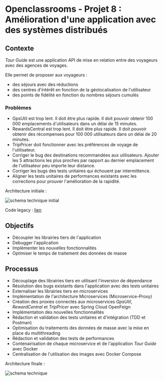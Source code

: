 # Openclassrooms - Projet 8 : Amélioration d'une application avec des systèmes distribués
## Contexte
<i>Tour Guide</i> est une application API de mise en relation entre des voyageurs avec des agences de voyages. 

Elle permet de proposer aux voyageurs :
- des séjours avec des réductions
- des centres d'intérêt en fonction de la géolocalisation de l'utilisateur
- des points de fidélité en fonction du nombres séjours cumulés

### Problèmes
- GpsUtil est trop lent. Il doit être plus rapide. Il doit pouvoir obtenir 100 000 emplacements d'utilisateurs dans un délai de 15 minutes.
- RewardsCentral est trop lent. Il doit être plus rapide. Il doit pouvoir obtenir des récompenses pour 100 000 utilisateurs dans un délai de 20 minutes.
- TripPricer doit fonctionner avec les préférences de voyage de l'utilisateur. 
- Corriger le bug des destinations recommandées aux utilisateurs. Ajouter les 5 attractions les plus proches par rapport au dernier emplacement de l'utilisateur peu importe leur distance.
- Corriger les bugs des tests unitaires qui échouent par intermittence. 
- Aligner les tests unitaires de performances existants avec les corrections pour prouver l'amélioration de la rapidité.

Architecture initiale : 

![schema technique initial](https://user-images.githubusercontent.com/41240871/189343349-87c6ef9e-177f-43f3-9ea4-e983d6ef3ecc.jpg)

Code legacy : [lien](https://github.com/OpenClassrooms-Student-Center/JavaPathENProject8)

## Objectifs
- Découpler les librairies tiers de l'application
- Debugger l'application
- Implémenter les nouvelles fonctionnalités
- Optimiser le temps de traitement des données de masse

## Processus
- Découplage des librairies tiers en utilisant l'inversion de dépendance
- Résolution des bugs existants dans l'application avec des tests unitaires
- Externaliser les librairies tiers en microservices
- Implémentation de l'architecture Microservices (Microservice-Proxy)
- Création des proxies connectés aux microservices <i>GpsUtil</i>, <i>RewardCentral</i> et <i>TripPricer</i> avec Spring Cloud OpenFeign
- Implémentation des nouvelles fonctionnalités
- Rédaction et validation des tests unitaires et d'intégration (TDD et Postman)
- Optimisation du traitements des données de masse avec la mise en place du multithreading
- Rédaction et validation des tests de performances
- Contenairisation de chaque microservice et de l'application <i>Tour Guide</i> avec Docker
- Centralisation de l'utilisation des images avec Docker Compose

Architecture finale :

![schema technique](https://user-images.githubusercontent.com/41240871/189347248-c91d381b-7dc8-436f-a026-788256b707d4.jpg)

